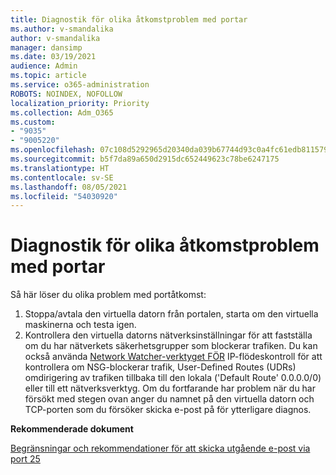 ```yaml
---
title: Diagnostik för olika åtkomstproblem med portar
ms.author: v-smandalika
author: v-smandalika
manager: dansimp
ms.date: 03/19/2021
audience: Admin
ms.topic: article
ms.service: o365-administration
ROBOTS: NOINDEX, NOFOLLOW
localization_priority: Priority
ms.collection: Adm_O365
ms.custom:
- "9035"
- "9005220"
ms.openlocfilehash: 07c108d5292965d20340da039b67744d93c0a4fc61edb8115796671f2f7f1552
ms.sourcegitcommit: b5f7da89a650d2915dc652449623c78be6247175
ms.translationtype: HT
ms.contentlocale: sv-SE
ms.lasthandoff: 08/05/2021
ms.locfileid: "54030920"
---
```

# <a name="diagnostics-for-different-ports-access-issues"></a>Diagnostik för olika åtkomstproblem med portar

Så här löser du olika problem med portåtkomst:

1. Stoppa/avtala den virtuella datorn från portalen, starta om den virtuella maskinerna och testa igen. 
2. Kontrollera den virtuella datorns nätverksinställningar för att fastställa om du har nätverkets säkerhetsgrupper som blockerar trafiken. Du kan också använda [Network Watcher-verktyget FÖR](https://docs.microsoft.com/azure/network-watcher/network-watcher-ip-flow-verify-overview?WT.mc_id=Portal-Microsoft_Azure_Support) IP-flödeskontroll för att kontrollera om NSG-blockerar trafik, User-Defined Routes (UDRs) omdirigering av trafiken tillbaka till den lokala ('Default Route' 0.0.0.0/0) eller till ett nätverksverktyg.
Om du fortfarande har problem när du har försökt med stegen ovan anger du namnet på den virtuella datorn och TCP-porten som du försöker skicka e-post på för ytterligare diagnos.

**Rekommenderade dokument**

[Begränsningar och rekommendationer för att skicka utgående e-post via port 25](https://docs.microsoft.com/azure/virtual-network/troubleshoot-outbound-smtp-connectivity)